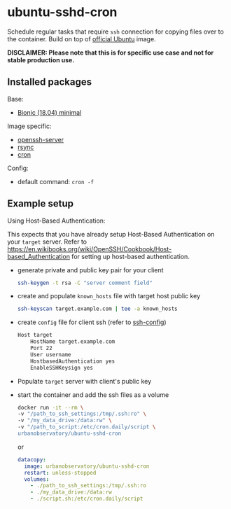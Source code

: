 # ubuntu-sshd-cron

Schedule regular tasks that require `ssh` connection for copying files over to the container. Build on top of [official Ubuntu](https://registry.hub.docker.com/_/ubuntu/) image.

**DISCLAIMER: Please note that this is for specific use case and not for stable production use.**

## Installed packages

Base:

- [Bionic (18.04) minimal](http://packages.ubuntu.com/bionic/ubuntu-minimal)

Image specific:

- [openssh-server](https://help.ubuntu.com/community/SSH/OpenSSH/Configuring)
- [rsync](https://help.ubuntu.com/community/rsync)
- [cron](https://help.ubuntu.com/community/CronHowto)

Config:

- default command: `cron -f`

## Example setup

Using Host-Based Authentication:

This expects that you have already setup Host-Based Authentication on your `target` server. Refer to https://en.wikibooks.org/wiki/OpenSSH/Cookbook/Host-based_Authentication for setting up host-based authentication.

- generate private and public key pair for your client
  ```bash
  ssh-keygen -t rsa -C "server comment field"
  ```
- create and populate `known_hosts` file with target host public key
  ```bash
  ssh-keyscan target.example.com | tee -a known_hosts
  ```
- create `config` file for client ssh (refer to [ssh-config](http://man.openbsd.org/ssh_config.5))

  ```bash
  Host target
      HostName target.example.com
      Port 22
      User username
      HostbasedAuthentication yes
      EnableSSHKeysign yes
  ```

- Populate `target` server with client's public key

- start the container and add the ssh files as a volume

  ```bash
  docker run -it --rm \
  -v "/path_to_ssh_settings:/tmp/.ssh:ro" \
  -v "/my_data_drive:/data:rw" \
  -v "/path_to_script:/etc/cron.daily/script \
  urbanobservatory/ubuntu-sshd-cron
  ```

  or

  ```yml
  datacopy:
    image: urbanobservatory/ubuntu-sshd-cron
    restart: unless-stopped
    volumes:
      - ./path_to_ssh_settings:/tmp/.ssh:ro
      - ./my_data_drive:/data:rw
      - ./script.sh:/etc/cron.daily/script
  ```
